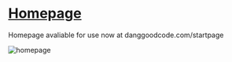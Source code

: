 # [Homepage](https://danggoodcode.com/startpage)

Homepage avaliable for use now at danggoodcode.com/startpage

![homepage](https://i.redd.it/cbnzq36zj3601.gif)
